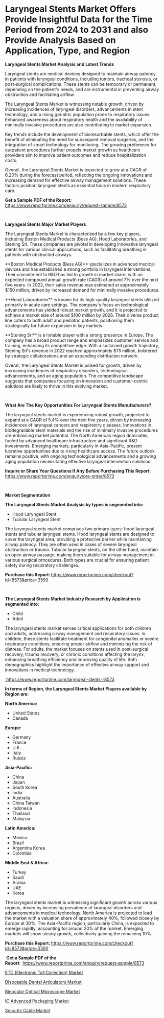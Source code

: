 <p><h1>Laryngeal Stents Market Offers Provide Insightful Data for the Time Period from 2024 to 2031 and also Provide Analysis Based on Application, Type, and Region</h1></p><p><strong>Laryngeal Stents Market Analysis and Latest Trends</strong></p>
<p><p>Laryngeal stents are medical devices designed to maintain airway patency in patients with laryngeal conditions, including tumors, tracheal stenosis, or post-surgical complications. These stents can be temporary or permanent, depending on the patient's needs, and are instrumental in preventing airway obstruction and facilitating airflow.</p><p>The Laryngeal Stents Market is witnessing notable growth, driven by increasing incidences of laryngeal disorders, advancements in stent technology, and a rising geriatric population prone to respiratory issues. Enhanced awareness about respiratory health and the availability of minimally invasive procedures are also contributing to market expansion. </p><p>Key trends include the development of bioresorbable stents, which offer the benefit of eliminating the need for subsequent removal surgeries, and the integration of smart technology for monitoring. The growing preference for outpatient procedures further propels market growth as healthcare providers aim to improve patient outcomes and reduce hospitalization costs. </p><p>Overall, the Laryngeal Stents Market is expected to grow at a CAGR of 6.20% during the forecast period, reflecting the ongoing innovations and increasing demand for effective airway management solutions. These factors position laryngeal stents as essential tools in modern respiratory care.</p></p>
<p><strong>Get a Sample PDF of the Report:&nbsp;</strong> <a href="https://www.reportprime.com/enquiry/request-sample/8573?utm_campaign=7&utm_medium=2&utm_source=Github&utm_content=ia&utm_term=27112024&utm_id=laryngeal-stents">https://www.reportprime.com/enquiry/request-sample/8573</a></p>
<p>&nbsp;</p>
<p><strong>Laryngeal Stents Major Market Players</strong></p>
<p><p>The Laryngeal Stents Market is characterized by a few key players, including Boston Medical Products (Bess AG), Hood Laboratories, and Stening Srl. These companies are pivotal in developing innovative laryngeal stents for various clinical applications, such as facilitating breathing in patients with obstructed airways.</p><p>**Boston Medical Products (Bess AG)** specializes in advanced medical devices and has established a strong portfolio in laryngeal interventions. Their commitment to R&D has led to growth in market share, with an expected compound annual growth rate (CAGR) of around 7% over the next five years. In 2022, their sales revenue was estimated at approximately $150 million, driven by increased demand for minimally invasive procedures.</p><p>**Hood Laboratories** is known for its high-quality laryngeal stents utilized primarily in acute care settings. The company's focus on technological advancements has yielded robust market growth, and it is projected to achieve a market size of around $100 million by 2026. Their diverse product line caters to both adult and pediatric patients, positioning them strategically for future expansion in key markets.</p><p>**Stening Srl** is a notable player with a strong presence in Europe. The company has a broad product range and emphasizes customer service and training, enhancing its competitive edge. With a sustained growth trajectory, Stening Srl's revenue in 2022 reached approximately $75 million, bolstered by strategic collaborations and an expanding distribution network.</p><p>Overall, the Laryngeal Stents Market is poised for growth, driven by increasing incidences of respiratory disorders, technological advancements, and an aging population. The competitive landscape suggests that companies focusing on innovation and customer-centric solutions are likely to thrive in this evolving market.</p></p>
<p>&nbsp;</p>
<p><strong>What Are The Key Opportunities For Laryngeal Stents Manufacturers?</strong></p>
<p><p>The laryngeal stents market is experiencing robust growth, projected to expand at a CAGR of 5.4% over the next five years, driven by increasing incidences of laryngeal cancers and respiratory diseases. Innovations in biodegradable stent materials and the rise of minimally invasive procedures are enhancing market potential. The North American region dominates, fueled by advanced healthcare infrastructure and significant R&D investments. Emerging markets, particularly in Asia-Pacific, present lucrative opportunities due to rising healthcare access. The future outlook remains positive, with ongoing technological advancements and a growing aging population necessitating effective laryngeal intervention solutions.</p></p>
<p><strong>Inquire or Share Your Questions If Any Before Purchasing This Report:</strong> <a href="https://www.reportprime.com/enquiry/pre-order/8573?utm_campaign=7&utm_medium=2&utm_source=Github&utm_content=ia&utm_term=27112024&utm_id=laryngeal-stents">https://www.reportprime.com/enquiry/pre-order/8573</a></p>
<p>&nbsp;</p>
<p><strong>Market Segmentation</strong></p>
<p><strong>The Laryngeal Stents Market Analysis by types is segmented into:</strong></p>
<p><ul><li>Hood Laryngeal Stent</li><li>Tubular Laryngeal Stent</li></ul></p>
<p><p>The laryngeal stents market comprises two primary types: hood laryngeal stents and tubular laryngeal stents. Hood laryngeal stents are designed to cover the laryngeal area, providing a protective barrier while maintaining airway patency. They are often used in cases of severe laryngeal obstruction or trauma. Tubular laryngeal stents, on the other hand, maintain an open airway passage, making them suitable for airway management in various surgical procedures. Both types are crucial for ensuring patient safety during respiratory challenges.</p></p>
<p><strong>Purchase this Report:&nbsp;</strong><a href="https://www.reportprime.com/checkout?id=8573&price=3590&utm_campaign=7&utm_medium=2&utm_source=Github&utm_content=ia&utm_term=27112024&utm_id=laryngeal-stents">https://www.reportprime.com/checkout?id=8573&price=3590</a></p>
<p>&nbsp;</p>
<p><strong>The Laryngeal Stents Market Industry Research by Application is segmented into:</strong></p>
<p><ul><li>Child</li><li>Adult</li></ul></p>
<p><p>The laryngeal stents market serves critical applications for both children and adults, addressing airway management and respiratory issues. In children, these stents facilitate treatment for congenital anomalies or severe respiratory conditions, ensuring proper airflow and minimizing the risk of distress. For adults, the market focuses on stents used in post-surgical recovery, trauma recovery, or chronic conditions affecting the larynx, enhancing breathing efficiency and improving quality of life. Both demographics highlight the importance of effective airway support and innovations in medical technology.</p></p>
<p><a href="https://www.reportprime.com/laryngeal-stents-r8573?utm_campaign=7&utm_medium=2&utm_source=Github&utm_content=ia&utm_term=27112024&utm_id=laryngeal-stents">&nbsp;https://www.reportprime.com/laryngeal-stents-r8573</a></p>
<p><strong>In terms of Region, the Laryngeal Stents Market Players available by Region are:</strong></p>
<p>
    <p> <strong> North America: </strong>
        <ul>
            <li>United States</li>
            <li>Canada</li>
        </ul>
        </p> 
    <p> <strong> Europe: </strong>
        <ul>
            <li>Germany</li>
            <li>France</li>
            <li>U.K.</li>
            <li>Italy</li>
            <li>Russia</li>
        </ul>
        </p> 
    <p> <strong> Asia-Pacific: </strong>
        <ul>
            <li>China</li>
            <li>Japan</li>
            <li>South Korea</li>
            <li>India</li>
            <li>Australia</li>
            <li>China Taiwan</li>
            <li>Indonesia</li>
            <li>Thailand</li>
            <li>Malaysia</li>
        </ul>
        </p> 
    <p> <strong> Latin America: </strong>
        <ul>
            <li>Mexico</li>
            <li>Brazil</li>
            <li>Argentina Korea</li>
            <li>Colombia</li>
        </ul>
        </p> 
    <p> <strong> Middle East & Africa: </strong>
        <ul>
            <li>Turkey</li>
            <li>Saudi</li>
            <li>Arabia</li>
            <li>UAE</li>
            <li>Korea</li>
        </ul>
    </p>
    </p>
<p><p>The laryngeal stents market is witnessing significant growth across various regions, driven by increasing prevalence of laryngeal disorders and advancements in medical technology. North America is projected to lead the market with a valuation share of approximately 40%, followed closely by Europe at 30%. The Asia-Pacific region, particularly China, is expected to emerge rapidly, accounting for around 20% of the market. Emerging markets will show steady growth, collectively gaining the remaining 10%.</p></p>
<p><strong>Purchase this Report: </strong><a href="https://www.reportprime.com/checkout?id=8573&price=3590&utm_campaign=7&utm_medium=2&utm_source=Github&utm_content=ia&utm_term=27112024&utm_id=laryngeal-stents">https://www.reportprime.com/checkout?id=8573&price=3590</a></p>
<p>&nbsp;<strong>Get a Sample PDF of the Report:&nbsp;&nbsp;</strong><a href="https://www.reportprime.com/enquiry/request-sample/8573?utm_campaign=7&utm_medium=2&utm_source=Github&utm_content=ia&utm_term=27112024&utm_id=laryngeal-stents">https://www.reportprime.com/enquiry/request-sample/8573</a></p>
<p><strong></strong></p>
<p><p><a href="https://issuu.com/reportprime-2/docs/etc-electronic-toll-collection-mark_b99df0490f4dee?utm_campaign=7&utm_medium=2&utm_source=Github&utm_content=ia&utm_term=27112024&utm_id=laryngeal-stents">ETC (Electronic Toll Collection) Market</a></p><p><a href="https://github.com/provorikovar/Market-Research-Report-List-6/blob/main/disposable-dental-articulators-market.md?utm_campaign=7&utm_medium=2&utm_source=Github&utm_content=ia&utm_term=27112024&utm_id=laryngeal-stents">Disposable Dental Articulators Market</a></p><p><a href="https://github.com/angelajermaine/Market-Research-Report-List-5/blob/main/binocular-optical-microscope-market.md?utm_campaign=7&utm_medium=2&utm_source=Github&utm_content=ia&utm_term=27112024&utm_id=laryngeal-stents">Binocular Optical Microscope Market</a></p><p><a href="https://issuu.com/reportprime-2/docs/ic-advanced-packaging-market-size-2_d078e92cdb294e?utm_campaign=7&utm_medium=2&utm_source=Github&utm_content=ia&utm_term=27112024&utm_id=laryngeal-stents">IC Advanced Packaging Market</a></p><p><a href="https://www.linkedin.com/pulse/regulatory-landscape-its-influence-global-security-cable-ipeyc?utm_campaign=7&utm_medium=2&utm_source=Github&utm_content=ia&utm_term=27112024&utm_id=laryngeal-stents">Security Cable Market</a></p></p>
